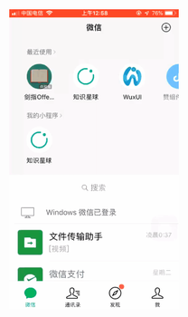 <div align="center">
<img src="https://github.com/CyC2018/CS-Notes/blob/master/other/6.gif" width="300px">
</div>
